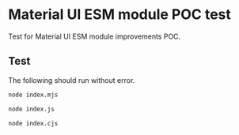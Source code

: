 # Material UI ESM module POC test

Test for Material UI ESM module improvements POC.

## Test

The following should run without error.

```bash
node index.mjs
```

```bash
node index.js
```

```bash
node index.cjs
```
